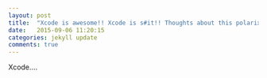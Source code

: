 ```yaml
---
layout: post
title:  "Xcode is awesome!! Xcode is s#it!! Thoughts about this polarixing IDE"
date:   2015-09-06 11:20:15
categories: jekyll update
comments: true
---
```


Xcode....
